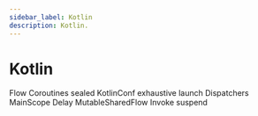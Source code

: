 ```yaml
---
sidebar_label: Kotlin
description: Kotlin.
---
```


# Kotlin

Flow
Coroutines
sealed
KotlinConf
exhaustive
launch
Dispatchers
MainScope
Delay
MutableSharedFlow
Invoke
suspend